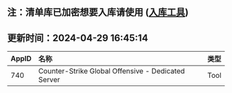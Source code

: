 ## 注：清单库已加密想要入库请使用 ([入库工具](https://github.com/BlankTMing/ManifestAutoUpdate/releases))

## 更新时间：2024-04-29 16:45:14
| AppID | 名称 | 类型  |
| :-------------------- | :----------------------------- | :----------- |
| 740 | Counter-Strike Global Offensive - Dedicated Server| Tool |
